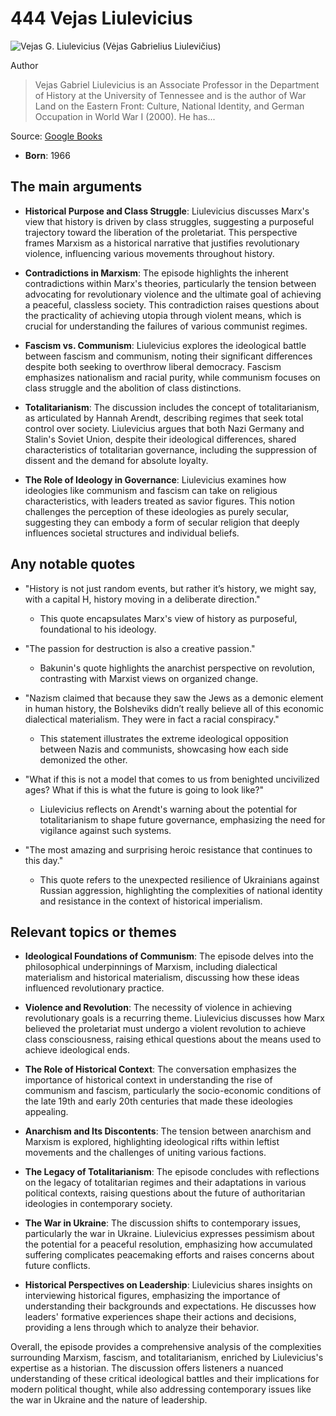 # 444 Vejas Liulevicius

![Vejas G. Liulevicius (Vėjas Gabrielius Liulevičius)](https://encrypted-tbn0.gstatic.com/images?q=tbn:ANd9GcTYT1N04LH61EOWwYG29gv-Kna_QoLiBT7FJwpXgx2vvPrdTcNxcyiCMA&s=0)

Author

> Vejas Gabriel Liulevicius is an Associate Professor in the Department of History at the University of Tennessee and is the author of War Land on the Eastern Front: Culture, National Identity, and German Occupation in World War I (2000). He has...

Source: [Google Books](https://books.google.com/books/about/The_German_Myth_of_the_East.html?id=P2mF419R0-kC&source=kp_author_description)

- **Born**: 1966

## The main arguments

- **Historical Purpose and Class Struggle**: Liulevicius discusses Marx's view that history is driven by class struggles, suggesting a purposeful trajectory toward the liberation of the proletariat. This perspective frames Marxism as a historical narrative that justifies revolutionary violence, influencing various movements throughout history.

- **Contradictions in Marxism**: The episode highlights the inherent contradictions within Marx's theories, particularly the tension between advocating for revolutionary violence and the ultimate goal of achieving a peaceful, classless society. This contradiction raises questions about the practicality of achieving utopia through violent means, which is crucial for understanding the failures of various communist regimes.

- **Fascism vs. Communism**: Liulevicius explores the ideological battle between fascism and communism, noting their significant differences despite both seeking to overthrow liberal democracy. Fascism emphasizes nationalism and racial purity, while communism focuses on class struggle and the abolition of class distinctions.

- **Totalitarianism**: The discussion includes the concept of totalitarianism, as articulated by Hannah Arendt, describing regimes that seek total control over society. Liulevicius argues that both Nazi Germany and Stalin's Soviet Union, despite their ideological differences, shared characteristics of totalitarian governance, including the suppression of dissent and the demand for absolute loyalty.

- **The Role of Ideology in Governance**: Liulevicius examines how ideologies like communism and fascism can take on religious characteristics, with leaders treated as savior figures. This notion challenges the perception of these ideologies as purely secular, suggesting they can embody a form of secular religion that deeply influences societal structures and individual beliefs.

## Any notable quotes

- "History is not just random events, but rather it’s history, we might say, with a capital H, history moving in a deliberate direction."
  - This quote encapsulates Marx's view of history as purposeful, foundational to his ideology.

- "The passion for destruction is also a creative passion."
  - Bakunin's quote highlights the anarchist perspective on revolution, contrasting with Marxist views on organized change.

- "Nazism claimed that because they saw the Jews as a demonic element in human history, the Bolsheviks didn’t really believe all of this economic dialectical materialism. They were in fact a racial conspiracy."
  - This statement illustrates the extreme ideological opposition between Nazis and communists, showcasing how each side demonized the other.

- "What if this is not a model that comes to us from benighted uncivilized ages? What if this is what the future is going to look like?"
  - Liulevicius reflects on Arendt's warning about the potential for totalitarianism to shape future governance, emphasizing the need for vigilance against such systems.

- "The most amazing and surprising heroic resistance that continues to this day."
  - This quote refers to the unexpected resilience of Ukrainians against Russian aggression, highlighting the complexities of national identity and resistance in the context of historical imperialism.

## Relevant topics or themes

- **Ideological Foundations of Communism**: The episode delves into the philosophical underpinnings of Marxism, including dialectical materialism and historical materialism, discussing how these ideas influenced revolutionary practice.

- **Violence and Revolution**: The necessity of violence in achieving revolutionary goals is a recurring theme. Liulevicius discusses how Marx believed the proletariat must undergo a violent revolution to achieve class consciousness, raising ethical questions about the means used to achieve ideological ends.

- **The Role of Historical Context**: The conversation emphasizes the importance of historical context in understanding the rise of communism and fascism, particularly the socio-economic conditions of the late 19th and early 20th centuries that made these ideologies appealing.

- **Anarchism and Its Discontents**: The tension between anarchism and Marxism is explored, highlighting ideological rifts within leftist movements and the challenges of uniting various factions.

- **The Legacy of Totalitarianism**: The episode concludes with reflections on the legacy of totalitarian regimes and their adaptations in various political contexts, raising questions about the future of authoritarian ideologies in contemporary society.

- **The War in Ukraine**: The discussion shifts to contemporary issues, particularly the war in Ukraine. Liulevicius expresses pessimism about the potential for a peaceful resolution, emphasizing how accumulated suffering complicates peacemaking efforts and raises concerns about future conflicts.

- **Historical Perspectives on Leadership**: Liulevicius shares insights on interviewing historical figures, emphasizing the importance of understanding their backgrounds and expectations. He discusses how leaders' formative experiences shape their actions and decisions, providing a lens through which to analyze their behavior.

Overall, the episode provides a comprehensive analysis of the complexities surrounding Marxism, fascism, and totalitarianism, enriched by Liulevicius's expertise as a historian. The discussion offers listeners a nuanced understanding of these critical ideological battles and their implications for modern political thought, while also addressing contemporary issues like the war in Ukraine and the nature of leadership.
